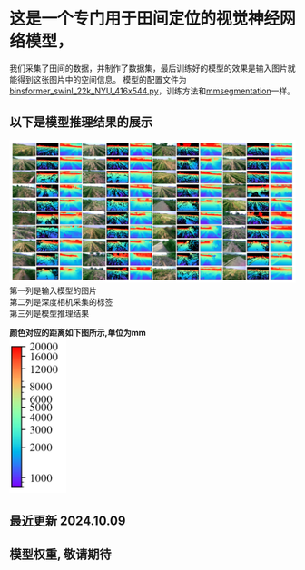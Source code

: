 # 这是一个专门用于田间定位的视觉神经网络模型，
我们采集了田间的数据，并制作了数据集，最后训练好的模型的效果是输入图片就能得到这张图片中的空间信息。
模型的配置文件为[binsformer_swinl_22k_NYU_416x544.py](binsformer_swinl_22k_NYU_416x544.py "binsformer_swinl_22k_NYU_416x544.py")，训练方法和[mmsegmentation](https://github.com/open-mmlab/mmsegmentation "mmsegmentation")一样。
## 以下是模型推理结果的展示
![demo](demo/01.png "demo")
第一列是输入模型的图片   
第二列是深度相机采集的标签   
第三列是模型推理结果   

**颜色对应的距离如下图所示,单位为mm**   
<img src="demo/00.jpg" width="100" alt="gene_anchor_demo.py的运行结果"/>


## 最近更新 2024.10.09

## 模型权重, 敬请期待
